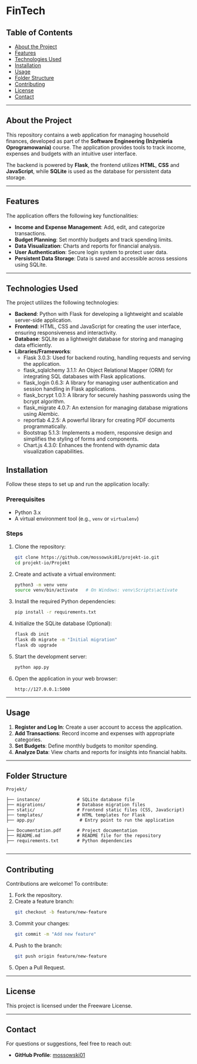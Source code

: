 # FinTech

## Table of Contents
- [About the Project](#about-the-project)
- [Features](#features)
- [Technologies Used](#technologies-used)
- [Installation](#installation)
- [Usage](#usage)
- [Folder Structure](#folder-structure)
- [Contributing](#contributing)
- [License](#license)
- [Contact](#contact)

---

## About the Project
This repository contains a web application for managing household finances, developed as part of the **Software Engineering (Inżynieria Oprogramowania)** course. The application provides tools to track income, expenses and budgets with an intuitive user interface.

The backend is powered by **Flask**, the frontend utilizes **HTML**, **CSS** and **JavaScript**, while **SQLite** is used as the database for persistent data storage.

---

## Features
The application offers the following key functionalities:
- **Income and Expense Management**: Add, edit, and categorize transactions.
- **Budget Planning**: Set monthly budgets and track spending limits.
- **Data Visualization**: Charts and reports for financial analysis.
- **User Authentication**: Secure login system to protect user data.
- **Persistent Data Storage**: Data is saved and accessible across sessions using SQLite.

---

## Technologies Used
The project utilizes the following technologies:
- **Backend**: Python with Flask for developing a lightweight and scalable server-side application.
- **Frontend**:  HTML, CSS and JavaScript for creating the user interface, ensuring responsiveness and interactivity.
- **Database**: SQLite as a lightweight database for storing and managing data efficiently.
- **Libraries/Frameworks**:
  - Flask 3.0.3: Used for backend routing, handling requests and serving the application.
  - flask_sqlalchemy 3.1.1: An Object Relational Mapper (ORM) for integrating SQL databases with Flask applications.
  - flask_login 0.6.3: A library for managing user authentication and session handling in Flask applications.
  - flask_bcrypt 1.0.1: A library for securely hashing passwords using the bcrypt algorithm. 
  - flask_migrate 4.0.7: An extension for managing database migrations using Alembic. 
  - reportlab 4.2.5: A powerful library for creating PDF documents programmatically. 
  - Bootstrap 5.1.3: Implements a modern, responsive design and simplifies the styling of forms and components.
  - Chart.js 4.3.0: Enhances the frontend with dynamic data visualization capabilities.

## Installation
Follow these steps to set up and run the application locally:

### Prerequisites
- Python 3.x
- A virtual environment tool (e.g., `venv` or `virtualenv`)

### Steps
1. Clone the repository:
   ```bash
   git clone https://github.com/mossowski01/projekt-io.git
   cd projekt-io/Projekt
   ```

2. Create and activate a virtual environment:
   ```bash
   python3 -m venv venv
   source venv/bin/activate   # On Windows: venv\Scripts\activate
   ```

3. Install the required Python dependencies:
   ```bash
   pip install -r requirements.txt
   ```

4. Initialize the SQLite database (Optional):
   ```bash
   flask db init
   flask db migrate -m "Initial migration"
   flask db upgrade
   ```

5. Start the development server:
   ```bash
   python app.py
   ```

6. Open the application in your web browser:
   ```
   http://127.0.0.1:5000
   ```

---

## Usage
1. **Register and Log In**: Create a user account to access the application.
2. **Add Transactions**: Record income and expenses with appropriate categories.
3. **Set Budgets**: Define monthly budgets to monitor spending.
4. **Analyze Data**: View charts and reports for insights into financial habits.

---

## Folder Structure
```plaintext
Projekt/

├── instance/              # SQLite database file
├── migrations/            # Database migration files
├── static/                # Frontend static files (CSS, JavaScript)
├── templates/             # HTML templates for Flask
├── app.py/                 # Entry point to run the application

├── Documentation.pdf      # Project documentation
├── README.md              # README file for the repository
├── requirements.txt       # Python dependencies


```

---

## Contributing
Contributions are welcome! To contribute:
1. Fork the repository.
2. Create a feature branch:
   ```bash
   git checkout -b feature/new-feature
   ```
3. Commit your changes:
   ```bash
   git commit -m "Add new feature"
   ```
4. Push to the branch:
   ```bash
   git push origin feature/new-feature
   ```
5. Open a Pull Request.

---

## License
This project is licensed under the Freeware License.

---

## Contact
For questions or suggestions, feel free to reach out:
- **GitHub Profile**: [mossowski01](https://github.com/mossowski01)

